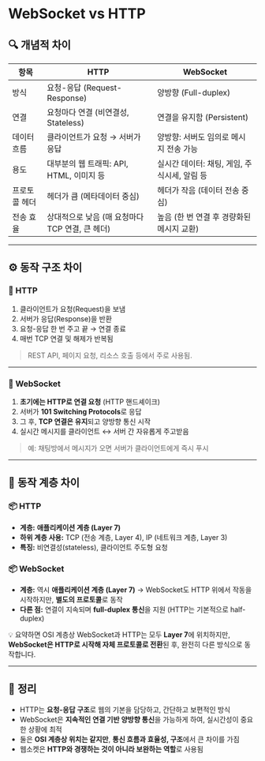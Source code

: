 # WebSocket vs HTTP

## 🔍 개념적 차이

| 항목      | HTTP                           | WebSocket                   |
| ------- | ------------------------------ | --------------------------- |
| 방식      | 요청-응답 (Request-Response)       | 양방향 (Full-duplex)           |
| 연결      | 요청마다 연결 (비연결성, Stateless)      | 연결을 유지함 (Persistent)        |
| 데이터 흐름  | 클라이언트가 요청 → 서버가 응답             | 양방향: 서버도 임의로 메시지 전송 가능      |
| 용도      | 대부분의 웹 트래픽: API, HTML, 이미지 등   | 실시간 데이터: 채팅, 게임, 주식시세, 알림 등 |
| 프로토콜 헤더 | 헤더가 큼 (메타데이터 중심)               | 헤더가 작음 (데이터 전송 중심)          |
| 전송 효율   | 상대적으로 낮음 (매 요청마다 TCP 연결, 큰 헤더) | 높음 (한 번 연결 후 경량화된 메시지 교환)   |

---

## ⚙️ 동작 구조 차이

### 🔸 HTTP

1. 클라이언트가 요청(Request)을 보냄
2. 서버가 응답(Response)을 반환
3. 요청-응답 한 번 주고 끝 → 연결 종료
4. 매번 TCP 연결 및 해제가 반복됨

> REST API, 페이지 요청, 리소스 호출 등에서 주로 사용됨.

---

### 🔸 WebSocket

1. **초기에는 HTTP로 연결 요청** (HTTP 핸드셰이크)
2. 서버가 **101 Switching Protocols**로 응답
3. 그 후, **TCP 연결은 유지**되고 양방향 통신 시작
4. 실시간 메시지를 클라이언트 ↔ 서버 간 자유롭게 주고받음

> 예: 채팅방에서 메시지가 오면 서버가 클라이언트에게 즉시 푸시

---

## 🧱 동작 계층 차이

### 📦 HTTP

* **계층:** **애플리케이션 계층 (Layer 7)**
* **하위 계층 사용:** TCP (전송 계층, Layer 4), IP (네트워크 계층, Layer 3)
* **특징:** 비연결성(stateless), 클라이언트 주도형 요청

### 📦 WebSocket

* **계층:** 역시 **애플리케이션 계층 (Layer 7)**
  → WebSocket도 HTTP 위에서 작동을 시작하지만, **별도의 프로토콜**로 동작
* **다른 점:** 연결이 지속되며 **full-duplex 통신**을 지원
  (HTTP는 기본적으로 half-duplex)

💡 요약하면 OSI 계층상 WebSocket과 HTTP는 모두 **Layer 7**에 위치하지만,
**WebSocket은 HTTP로 시작해 자체 프로토콜로 전환**된 후, 완전히 다른 방식으로 동작합니다.

---

## 🎯 정리

* HTTP는 **요청-응답 구조**로 웹의 기본을 담당하고, 간단하고 보편적인 방식
* WebSocket은 **지속적인 연결 기반 양방향 통신**을 가능하게 하여, 실시간성이 중요한 상황에 최적
* 둘은 **OSI 계층상 위치는 같지만**, **통신 흐름과 효율성, 구조**에서 큰 차이를 가짐
* 웹소켓은 **HTTP와 경쟁하는 것이 아니라 보완하는 역할**로 사용됨
